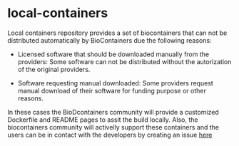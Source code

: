 local-containers
=======================================

Local containers repository provides a set of biocontainers that can not be distributed automatically by BioContainers due the following reasons: 
 

* Licensed software that should be downloaded manually from the providers: Some software can not be distributed without the autorization of the original providers. 

* Software requesting manual downloaded: Some providers request manual download of their software for funding purpose or other reasons. 

In these cases the BioDcontainers community will provide a customized Dockerfile and README pages to assit the build locally. Also, the biocontainers community will activelly 
support these containers and the users can be in contact with the developers by creating an issue [here](https://github.com/BioContainers/local-containers/issues) 

 
